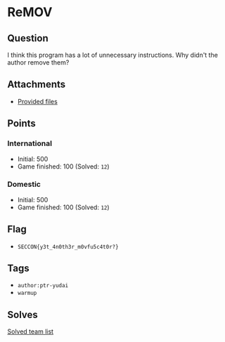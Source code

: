 # ReMOV
## Question
I think this program has a lot of unnecessary instructions.
Why didn't the author remove them?

## Attachments
- [Provided files](files/)

## Points
### International
- Initial: 500
- Game finished: 100 (Solved: `12`)

### Domestic
- Initial: 500
- Game finished: 100 (Solved: `12`)

## Flag
- `SECCON{y3t_4n0th3r_m0vfu5c4t0r?}`

## Tags
- `author:ptr-yudai`
- `warmup`

## Solves
[Solved team list](./solves.md)